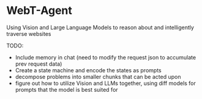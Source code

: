 # WebT-Agent
Using Vision and Large Language Models to reason about and intelligently traverse websites

TODO:
- Include memory in chat (need to modify the request json to accumulate prev request data)
- Create a state machine and encode the states as prompts
- decompose problems into smaller chunks that can be acted upon
- figure out how to utilize Vision and LLMs together, using diff models for prompts that the model is best suited for


